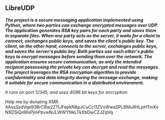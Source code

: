 ## LibreUDP

***The project is a secure messaging application implemented using Python, where two parties can exchange encrypted messages over UDP. The application generates RSA key pairs for each party and saves them in separate files. When one party acts as the server, it waits for a client to connect, exchanges public keys, and saves the client's public key. The client, on the other hand, connects to the server, exchanges public keys, and saves the server's public key. Both parties use each other's public keys to encrypt messages before sending them over the network. The application ensures secure communication, as only the intended recipient possessing the private key can decrypt and read the messages. The project leverages the RSA encryption algorithm to provide confidentiality and data integrity during the message exchange, making it suitable for secure communication in a distributed environment.***


*It runs on port 12345, and uses 4096 bit keys for encryption.*

Help me by donating XMR. 
4AssSsdVqe93BrCBw2Z11JFepkN8pJCuCc11ZVxWwaSPLBMu9HLpHTmXoNXDSiQnWsPjmPpvwNJLWWYNkLTkXbDwCZJZqVq
